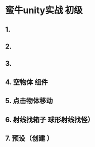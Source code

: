 <!--
 * @Description: In User Settings Edit
 * @Author: your name
 * @Date: 2019-08-30 11:59:45
 * @LastEditTime: 2019-09-05 20:28:40
 * @LastEditors: Please set LastEditors
 -->
# 蛮牛unity实战 初级

## 1. 

## 2.

## 3.

## 4. 空物体 组件

## 5. 点击物体移动

## 6. 射线找箱子 球形射线找怪）

## 7. 预设（创建 ）